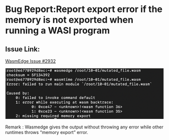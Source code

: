 
   # Bug Report:Report export error if the memory is not exported when running a WASI program

## Issue Link:
[WasmEdge Issue #2932](https://github.com/WasmEdge/WasmEdge/issues/2932)

![WasmEdge Error Output](/images/issue_2932_1.png)

Remark : Wasmedge gives the output without throwing any error while other runtimes throws 		“memory export” error.

